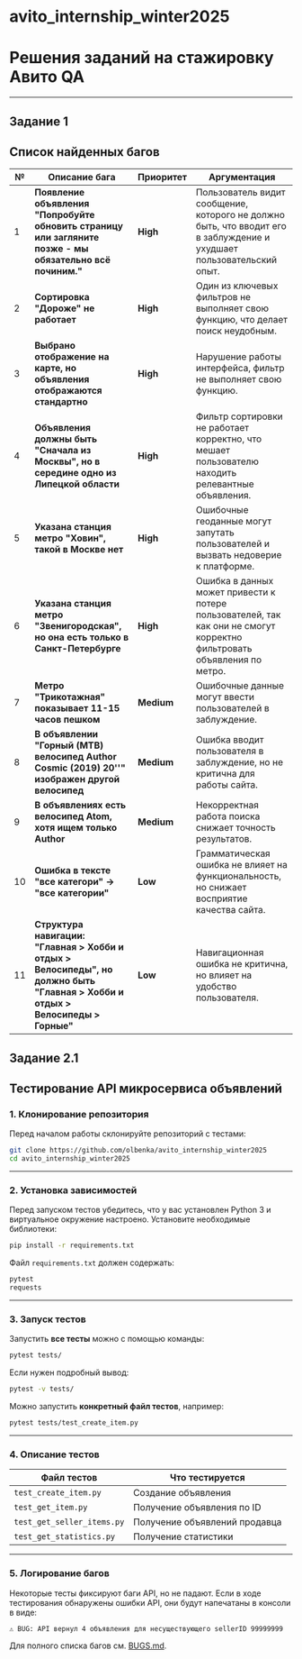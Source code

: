 # avito_internship_winter2025
# Решения заданий на стажировку Авито QA

---
## Задание 1
## Список найденных багов

| №  | Описание бага                                                                                                                   | Приоритет | Аргументация                                                                                                            |
|----|---------------------------------------------------------------------------------------------------------------------------------|-----------|-------------------------------------------------------------------------------------------------------------------------|
| 1  | **Появление объявления "Попробуйте обновить страницу или загляните позже - мы обязательно всё починим."**                       | **High** | Пользователь видит сообщение, которого не должно быть, что вводит его в заблуждение и ухудшает пользовательский опыт.   |
| 2  | **Сортировка "Дороже" не работает**                                                                                             | **High** | Один из ключевых фильтров не выполняет свою функцию, что делает поиск неудобным.                                        |
| 3  | **Выбрано отображение на карте, но объявления отображаются стандартно**                                                         | **High** | Нарушение работы интерфейса, фильтр не выполняет свою функцию.                                                          |
| 4  | **Объявления должны быть "Сначала из Москвы", но в середине одно из Липецкой области**                                          | **High** | Фильтр сортировки не работает корректно, что мешает пользователю находить релевантные объявления.                       |
| 5  | **Указана станция метро "Ховин", такой в Москве нет**                                                                           | **High** | Ошибочные геоданные могут запутать пользователей и вызвать недоверие к платформе.                                       |
| 6  | **Указана станция метро "Звенигородская", но она есть только в Санкт-Петербурге**                                               | **High** | Ошибка в данных может привести к потере пользователей, так как они не смогут корректно фильтровать объявления по метро. |
| 7  | **Метро "Трикотажная" показывает 11-15 часов пешком**                                                                           | **Medium** | Ошибочные данные могут ввести пользователей в заблуждение.                                                              |
| 8  | **В объявлении "Горный (MTB) велосипед Author Cosmic (2019) 20''" изображен другой велосипед**                                  | **Medium** | Ошибка вводит пользователя в заблуждение, но не критична для работы сайта.                                              |
| 9  | **В объявлениях есть велосипед Atom, хотя ищем только Author**                                                                  | **Medium** | Некорректная работа поиска снижает точность результатов.                                                                |
| 10 | **Ошибка в тексте "все категори" → "все категории"**                                                                            | **Low** | Грамматическая ошибка не влияет на функциональность, но снижает восприятие качества сайта.                              |
| 11 | **Структура навигации: "Главная > Хобби и отдых > Велосипеды", но должно быть "Главная > Хобби и отдых > Велосипеды > Горные"** | **Low** | Навигационная ошибка не критична, но влияет на удобство пользователя.                                                   |

## Задание 2.1

## Тестирование API микросервиса объявлений

### 1. Клонирование репозитория
Перед началом работы склонируйте репозиторий с тестами:

```bash
git clone https://github.com/olbenka/avito_internship_winter2025
cd avito_internship_winter2025
```

---

### 2. Установка зависимостей
Перед запуском тестов убедитесь, что у вас установлен Python 3 и виртуальное окружение настроено. Установите необходимые библиотеки:

```bash
pip install -r requirements.txt
```

Файл `requirements.txt` должен содержать:
```txt
pytest
requests
```

---

### 3. Запуск тестов
Запустить **все тесты** можно с помощью команды:
```bash
pytest tests/
```

Если нужен подробный вывод:
```bash
pytest -v tests/
```

Можно запустить **конкретный файл тестов**, например:
```bash
pytest tests/test_create_item.py
```

---

### 4. Описание тестов

| Файл тестов                     | Что тестируется |
|---------------------------------|----------------|
| `test_create_item.py`           | Создание объявления |
| `test_get_item.py`              | Получение объявления по ID |
| `test_get_seller_items.py`      | Получение объявлений продавца |
| `test_get_statistics.py`        | Получение статистики |

---

### 5. Логирование багов
Некоторые тесты фиксируют баги API, но не падают. Если в ходе тестирования обнаружены ошибки API, они будут напечатаны в консоли в виде:
```bash
⚠ BUG: API вернул 4 объявления для несуществующего sellerID 99999999
```

Для полного списка багов см. [BUGS.md](BUGS.md).



